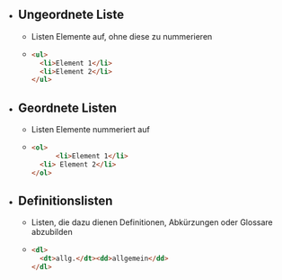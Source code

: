 - ## Ungeordnete Liste
	- Listen Elemente auf, ohne diese zu nummerieren
	- ```html
	  <ul>
	    <li>Element 1</li>
	    <li>Element 2</li>
	  </ul>
	  ```
- ## Geordnete Listen
	- Listen Elemente nummeriert auf
	- ```html
	  <ol>
	    	<li>Element 1</li>
	  	<li> Element 2</li>
	  </ol>
	  ```
- ## Definitionslisten
	- Listen, die dazu dienen Definitionen, Abkürzungen oder Glossare abzubilden
	- ```html
	  <dl>
	    <dt>allg.</dt><dd>allgemein</dd>
	  </dl>
	  ```